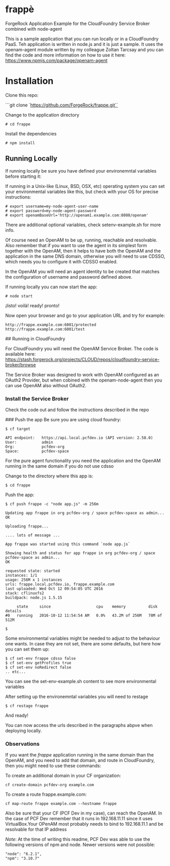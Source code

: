 frappè
============
ForgeRock Application Example for the CloudFoundry Service Broker combined with node-agent

This is a sample application that you can run locally or in a CloudFoundry PaaS. Teh application is written in node.js and it is just a sample. It uses the openam-agent module written by my colleague Zoltan Tarcsay and you can find the code and more information on how to use it here: https://www.npmjs.com/package/openam-agent  


# Installation
Clone this repo:

```git clone `https://github.com/ForgeRock/frappe.git``

Change to the application directory

```# cd frappe```

Install the dependencies

```# npm install```

## Running Locally
If running locally be sure you have defined your environemntal variables before starting it:

If running in a Unix-like (Linux, BSD, OSX, etc) operating system you can set your environmental variables like this, but check with your OS for precise instructions:

```
# export username=my-node-agent-user-name
# export password=my-node-agent-password
# export openamBaseUrl='http://openam1.example.com:8080/openam'
```
There are additional optional variables, check setenv-example.sh for more info.

Of course need an OpenAM to be up, running, reachable and resolvable. Also remember that if you want to use the agent in its simplest form together with the OpenAM, then it helps to have both the OpenAM and the application in the same DNS domain, otherwise you will need to use CDSSO, which needs you to configure it with CDSSO enabled.

In the OpenAM you will need an agent identity to be created that matches the configuration of username and password defined above.

If running locally you can now start the app:

```# node start```

¡listo! voilà! ready! pronto!   

Now open your browser and go to your application URL and try for example:
```
http://frappe.example.com:6001/protected
http://frappe.example.com:6001/test
```

## Running in CloudFoundry

For CloudFoundry you will need the OpenAM Service Broker. The code is available here: https://stash.forgerock.org/projects/CLOUD/repos/cloudfoundry-service-broker/browse

The Service Broker was designed to work with OpenAM configured as an OAuth2 Provider, but when cobined with the openam-node-agent then you can use OpenAM also without OAuth2.

### Install the Service Broker
Check the code out and follow the instructions described in the repo

### Push the app
Be sure you are using cloud foundry:
```
$ cf target

API endpoint:   https://api.local.pcfdev.io (API version: 2.58.0)
User:           admin
Org:            pcfdev-org
Space:          pcfdev-space
```

For the pure agent functionality you need the application and the OpenAM running in the same domain if you do not use cdsso

Change to the directory where this app is:
```
$ cd frappe
```

Push the app:
```
$ cf push frappe -c "node app.js" -m 256m

Updating app frappe in org pcfdev-org / space pcfdev-space as admin...
OK

Uploading frappe...

.... lots of message ...

App frappe was started using this command `node app.js`

Showing health and status for app frappe in org pcfdev-org / space pcfdev-space as admin...
OK

requested state: started
instances: 1/1
usage: 256M x 1 instances
urls: frappe.local.pcfdev.io, frappe.example.com
last uploaded: Wed Oct 12 09:54:05 UTC 2016
stack: cflinuxfs2
buildpack: node.js 1.5.15

     state     since                    cpu    memory          disk          details
#0   running   2016-10-12 11:54:54 AM   0.0%   43.2M of 256M   78M of 512M

$
```
Some environmental variables might be needed to adjust to the behaviour one wants. In case they are not set, there are some defaults, but here how you can set them up:
```
$ cf set-env frappe cdsso false
$ cf set-env getProfiles true
$ cf set-env noRedirect false
.. etc...
```
You can see the set-env-example.sh content to see more environmental variables

After setting up the environemntal variables you will need to restage

```
$ cf restage frappe
```

And ready!

You can now access the urls described in the paragraphs abpve when deploying locally.

### Observations
If you want the *frappe* application running in the same domain than the OpenAM, and you need to add that domain, and route in CloudFoundry, then you might need to use these commands:

To create an additional domain in your CF organization:
```
cf create-domain pcfdev-org example.com
```

To create a route frappe.example.com:
```
cf map-route frappe example.com --hostname frappe
```

Also be sure that your CF (PCF Dev in my case), can reach the OpenAM. In the case of PCF Dev remember that it runs in 192.168.11.11 since it uses VirtualBox.Your OPenAM most probably needs to bind to 192.168.11.1 and be resolvable for that IP address

*Note*: At the time of writing this readme, PCF Dev was able to use the following versions of npm and node. Newer versions were not possible:
```
"node": "6.2.1",
"npm": "3.10.7"
```
